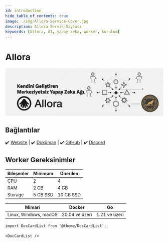 ```yaml
---
id: introduction
hide_table_of_contents: true
image: ./img/Allora-Service-Cover.jpg
description: Allora Servis Sayfası
keywords: [Allora, AI, yapay zeka, worker, kurulum]
---
```

# Allora 

![Allora](./img/Allora-Service.jpg)

## Bağlantılar
 ✔️ [Website](https://www.allora.network/) |
 ✔️ [Doküman](https://docs.allora.network/) |
 ✔️ [GitHub](https://github.com/allora-network) |
 ✔️ [Discord](https://discord.gg/2NqGYRxPHQ)


## Worker Gereksinimler

| Bileşenler | Minimum | **Önerilen** |
| ------------ | ------------ | ------------ |
| CPU |	2 | 4 |
| RAM	| 2 GB | 4 GB |
| Storage | 5 GB SSD | 10 GB SSD |
 
| Mimari | Docker | Go |
| ------------ | ------------ | ------------ | 
| Linux, Windows, macOS | 20.04 ve üzeri | 1.21 ve üzeri  |

```mdx-code-block
import DocCardList from '@theme/DocCardList';

<DocCardList />
```
